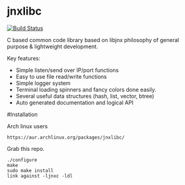 jnxlibc
=======
[![Build Status](https://travis-ci.org/AlexsJones/jnxlibc.png)](https://travis-ci.org/AlexsJones/jnxlibc)

C based common code library based on libjnx philosophy of general purpose & lightweight development.

Key features:
- Simple listen/send over IP/port functions
- Easy to use file read/write functions
- Simple logger system
- Terminal loading spinners and fancy colors done easily.
- Several useful data structures (hash, list, vector, btree)
- Auto generated documentation and logical API

#Installation

Arch linux users
````
https://aur.archlinux.org/packages/jnxlibc/
````

Grab this repo.
````
./configure
make
sudo make install
link against -ljnxc -ldl
````
